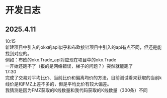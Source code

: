 # 开发日志
## 2025.4.11
10:15 <br>新建项目中引入的okx的api似乎和布欧接针项目中引入的api有点不同，但还是能找到对应的。<br>
例如：布欧的okx.Trade_api对应现在项目中的okx.Trade<br>
一开始还跑不了（报的是网络错误，梯子的问题？）突然就能跑了<br>
17:30 <br>
完成了交易对平均比价、当前比价和偏离均价的方法，目前测试看来获取的当前k线价是和FMZ上差不多的，但是平均比价有较大偏差。<br>
我猜测是因为FMZ获取的K线数量和我代码获取的K线数量（300条）不同